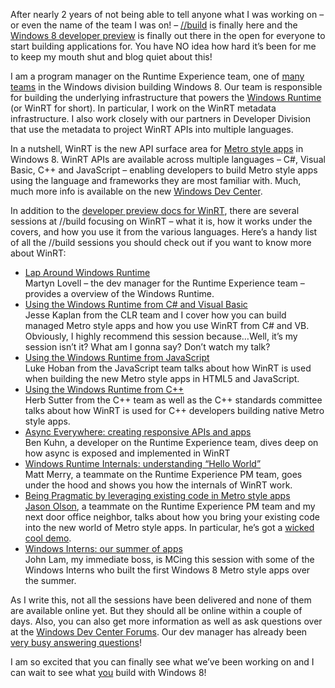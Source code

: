 After nearly 2 years of not being able to tell anyone what I was working
on – or even the name of the team I was on! –
[//build](http://www.buildwindows.com/) is finally here and the [Windows
8 developer
preview](http://msdn.microsoft.com/en-us/windows/apps/br229516) is
finally out there in the open for everyone to start building
applications for. You have NO idea how hard it’s been for me to keep my
mouth shut and blog quiet about this!

I am a program manager on the Runtime Experience team, one of [many
teams](http://blogs.msdn.com/b/b8/archive/2011/08/17/introducing-the-team.aspx)
in the Windows division building Windows 8. Our team is responsible for
building the underlying infrastructure that powers the [Windows
Runtime](http://msdn.microsoft.com/en-us/library/windows/apps/hh464942(v=VS.85).aspx)
(or WinRT for short). In particular, I work on the WinRT metadata
infrastructure. I also work closely with our partners in Developer
Division that use the metadata to project WinRT APIs into multiple
languages.

In a nutshell, WinRT is the new API surface area for [Metro style
apps](http://msdn.microsoft.com/en-us/windows/apps/) in Windows 8. WinRT
APIs are available across multiple languages – C\#, Visual Basic, C++
and JavaScript – enabling developers to build Metro style apps using the
language and frameworks they are most familiar with. Much, much more
info is available on the new [Windows Dev
Center](http://dev.windows.com).

In addition to the [developer preview docs for
WinRT](http://msdn.microsoft.com/en-us/library/windows/apps/hh464942(v=VS.85).aspx),
there are several sessions at //build focusing on WinRT – what it is,
how it works under the covers, and how you use it from the various
languages. Here’s a handy list of all the //build sessions you should
check out if you want to know more about WinRT:

-   [Lap Around Windows
    Runtime](http://channel9.msdn.com/Events/BUILD/BUILD2011/PLAT-874T)\
     Martyn Lovell – the dev manager for the Runtime Experience team –
    provides a overview of the Windows Runtime.
-   [Using the Windows Runtime from C\# and Visual
    Basic](http://channel9.msdn.com/Events/BUILD/BUILD2011/TOOL-531T)\
     Jesse Kaplan from the CLR team and I cover how you can build
    managed Metro style apps and how you use WinRT from C\# and VB.
    Obviously, I highly recommend this session because…Well, it’s my
    session isn’t it? What am I gonna say? Don’t watch my talk?
-   [Using the Windows Runtime from
    JavaScript](http://channel9.msdn.com/Events/BUILD/BUILD2011/TOOL-533T)\
     Luke Hoban from the JavaScript team talks about how WinRT is used
    when building the new Metro style apps in HTML5 and JavaScript.
-   [Using the Windows Runtime from
    C++](http://channel9.msdn.com/Events/BUILD/BUILD2011/TOOL-532T)\
     Herb Sutter from the C++ team as well as the C++ standards
    committee talks about how WinRT is used for C++ developers building
    native Metro style apps.
-   [Async Everywhere: creating responsive APIs and
    apps](http://channel9.msdn.com/Events/BUILD/BUILD2011/PLAT-203T)\
     Ben Kuhn, a developer on the Runtime Experience team, dives deep on
    how async is exposed and implemented in WinRT
-   [Windows Runtime Internals: understanding “Hello
    World”](http://channel9.msdn.com/Events/BUILD/BUILD2011/PLAT-875T)\
     Matt Merry, a teammate on the Runtime Experience PM team, goes
    under the hood and shows you how the internals of WinRT work.
-   [Being Pragmatic by leveraging existing code in Metro style
    apps](http://channel9.msdn.com/Events/BUILD/BUILD2011/PLAT-877T)\
     [Jason Olson](http://twitter.com/#!/jolson88), a teammate on the
    Runtime Experience PM team and my next door office neighbor, talks
    about how you bring your existing code into the new world of Metro
    style apps. In particular, he’s got a [wicked cool
    demo](http://code.msdn.microsoft.com/windowsapps/Groove-Drum-Sequencer-cc6028ec).
-   [Windows Interns: our summer of
    apps](http://channel9.msdn.com/Events/BUILD/BUILD2011/PLAT-657T)\
     John Lam, my immediate boss, is MCing this session with some of the
    Windows Interns who built the first Windows 8 Metro style apps over
    the summer.

As I write this, not all the sessions have been delivered and none of
them are available online yet. But they should all be online within a
couple of days. Also, you can also get more information as well as ask
questions over at the [Windows Dev Center
Forums](http://forums.dev.windows.com). Our dev manager has already been
[very busy answering
questions](http://social.msdn.microsoft.com/profile/martyn%20lovell%20%5Bmsft%5D/)!

I am so excited that you can finally see what we’ve been working on and
I can wait to see what <u>you</u> build with Windows 8!
